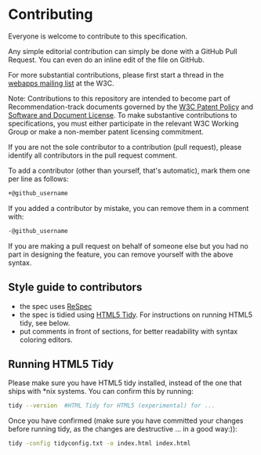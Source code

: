 # Contributing

Everyone is welcome to contribute to this specification.

Any simple editorial contribution can simply be done with a GitHub Pull Request.
You can even do an inline edit of the file on GitHub.

For more substantial contributions, please first start a thread in the
[webapps mailing list](https://lists.w3.org/Archives/Public/public-webapps/) at the W3C.

Note: Contributions to this repository are intended to become part of Recommendation-track
documents governed by the [W3C Patent Policy](https://www.w3.org/Consortium/Patent-Policy-20040205/)
and [Software and Document License](https://www.w3.org/Consortium/Legal/copyright-software).
To make substantive contributions to specifications, you must either participate
in the relevant W3C Working Group or make a non-member patent licensing commitment.

If you are not the sole contributor to a contribution (pull request), please identify all
contributors in the pull request comment.

To add a contributor (other than yourself, that's automatic), mark them one per line as follows:

```txt
+@github_username
```

If you added a contributor by mistake, you can remove them in a comment with:

```txt
-@github_username
```

If you are making a pull request on behalf of someone else but you had no part in designing the
feature, you can remove yourself with the above syntax.

## Style guide to contributors

- the spec uses [ReSpec](https://www.w3.org/respec/)
- the spec is tidied using [HTML5 Tidy](https://github.com/w3c/tidy-html5). For
instructions on running HTML5 tidy, see below.
- put comments in front of sections, for better readability with
  syntax coloring editors.

## Running HTML5 Tidy

Please make sure you have HTML5 tidy installed, instead of
the one that ships with *nix systems. You can confirm this by running:

```bash
tidy --version  #HTML Tidy for HTML5 (experimental) for ...
```

Once you have confirmed (make sure you have committed your changes before
running tidy, as the changes are destructive ... in a good way:)):

```bash
tidy -config tidyconfig.txt -o index.html index.html
```
